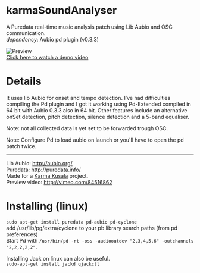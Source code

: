 karmaSoundAnalyser
==================

A Puredata real-time music analysis patch using Lib Aubio and OSC communication.  
_dependency_: Aubio pd plugin (v0.3.3)

![Preview](https://secure-b.vimeocdn.com/ts/461/411/461411483_960.jpg)  
[Click here to watch a demo video](https://vimeo.com/84516862)

Details
=======

It uses lib Aubio for onset and tempo detection.
I’ve had difficulties compiling the Pd plugin and I got it working using Pd-Extended compiled in 64 bit with Aubio 0.3.3 also in 64 bit.
Other features include an alternative onSet detection, pitch detection, silence detection and a 5-band equaliser.  

Note: not all collected data is yet set to be forwarded trough OSC.  

Note: Configure Pd to load aubio on launch or you'll have to open the pd patch twice.  

- - - -

Lib Aubio: http://aubio.org/  
Puredata: http://puredata.info/  
Made for a [Karma Kusala](http://karma-kusala.com/) project.  
Preview video: http://vimeo.com/84516862  

Installing (linux)
==================
`sudo apt-get install puredata pd-aubio pd-cyclone`  
add /usr/lib/pg/extra/cyclone to your pb library search paths (from pd preferences)  
Start Pd with `/usr/bin/pd -rt -oss -audiooutdev "2,3,4,5,6" -outchannels "2,2,2,2,2"`.  

Installing Jack on linux can also be useful.  
`sudo-apt-get install jackd qjackctl`  


